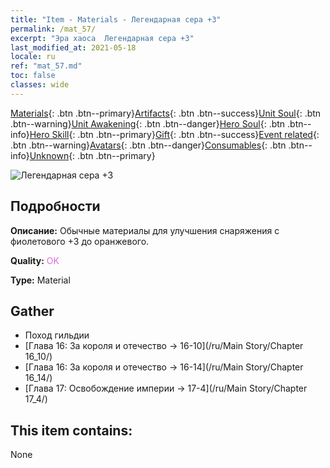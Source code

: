 ```yaml
---
title: "Item - Materials - Легендарная сера +3"
permalink: /mat_57/
excerpt: "Эра хаоса  Легендарная сера +3"
last_modified_at: 2021-05-18
locale: ru
ref: "mat_57.md"
toc: false
classes: wide
---
```

 [Materials](/ItemsRU/){: .btn .btn--primary}[Artifacts](/ItemsRU/Artifacts/){: .btn .btn--success}[Unit Soul](/ItemsRU/UnitSoul/){: .btn .btn--warning}[Unit Awakening](/ItemsRU/UnitAwakening/){: .btn .btn--danger}[Hero Soul](/ItemsRU/HeroSoul/){: .btn .btn--info}[Hero Skill](/ItemsRU/HeroSkill/){: .btn .btn--primary}[Gift](/ItemsRU/Gift/){: .btn .btn--success}[Event related](/ItemsRU/Events/){: .btn .btn--warning}[Avatars](/ItemsRU/Avatars/){: .btn .btn--danger}[Consumables](/ItemsRU/Consumables/){: .btn .btn--info}[Unknown](/ItemsRU/Unknown/){: .btn .btn--primary}

 ![Легендарная сера +3](/images/t/i_cailiao_liuhuang2.png)

## Подробности
 **Описание:** Обычные материалы для улучшения снаряжения c фиолетового +3 до оранжевого.

 **Quality:** <span style="color: #DA70D6">OK</span>

 **Type:** Material

## Gather

*    Поход гильдии 
*    [Глава 16: За короля и отечество -> 16-10](/ru/Main Story/Chapter 16_10/) 
*    [Глава 16: За короля и отечество -> 16-14](/ru/Main Story/Chapter 16_14/) 
*    [Глава 17: Освобождение империи -> 17-4](/ru/Main Story/Chapter 17_4/) 

## This item contains:

  None

